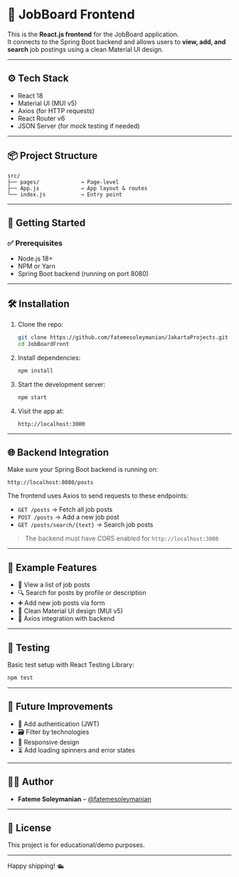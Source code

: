 # 🎯 JobBoard Frontend

This is the **React.js frontend** for the JobBoard application.  
It connects to the Spring Boot backend and allows users to **view, add, and search** job postings using a clean Material UI design.

---

## ⚙️ Tech Stack

- React 18
- Material UI (MUI v5)
- Axios (for HTTP requests)
- React Router v6
- JSON Server (for mock testing if needed)

---

## 📦 Project Structure

```text
src/
├── pages/             → Page-level
├── App.js             → App layout & routes
└── index.js           → Entry point
```

---

## 🚀 Getting Started

### ✅ Prerequisites

- Node.js 18+
- NPM or Yarn
- Spring Boot backend (running on port 8080)

---

## 🛠️ Installation

1. Clone the repo:

   ```bash
   git clone https://github.com/fatemesoleymanian/JakartaProjects.git
   cd JobBoardFront
   ```

2. Install dependencies:

   ```bash
   npm install
   ```

3. Start the development server:

   ```bash
   npm start
   ```

4. Visit the app at:

   ```
   http://localhost:3000
   ```

---

## 🌐 Backend Integration

Make sure your Spring Boot backend is running on:

```
http://localhost:8080/posts
```

The frontend uses Axios to send requests to these endpoints:

- `GET /posts` → Fetch all job posts
- `POST /posts` → Add a new job post
- `GET /posts/search/{text}` → Search job posts

> The backend must have CORS enabled for `http://localhost:3000`

---

## 📄 Example Features

- 🧾 View a list of job posts
- 🔍 Search for posts by profile or description
- ➕ Add new job posts via form
- 🎨 Clean Material UI design (MUI v5)
- 🔁 Axios integration with backend

---
## 🧪 Testing

Basic test setup with React Testing Library:

```bash
npm test
```

---

## 📌 Future Improvements

- 🔐 Add authentication (JWT)
- 🗃️ Filter by technologies
- 📱 Responsive design
- ⏳ Add loading spinners and error states

---

## 🧑‍💻 Author

* **Fateme Soleymanian** – [@fatemesoleymanian](https://github.com/fatemesoleymanian)
---

## 📃 License

This project is for educational/demo purposes.

---

Happy shipping! 🛳️
